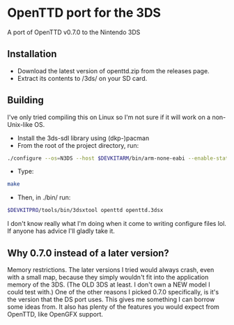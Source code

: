 # OpenTTD port for the 3DS
A port of OpenTTD v0.7.0 to the Nintendo 3DS
## Installation
* Download the latest version of openttd.zip from the releases page.
* Extract its contents to /3ds/ on your SD card.
## Building

I've only tried compiling this on Linux so I'm not sure if it will work on a non-Unix-like OS.
* Install the 3ds-sdl library using (dkp-)pacman
* From the root of the project directory, run:
```bash
./configure --os=N3DS --host $DEVKITARM/bin/arm-none-eabi --enable-static --prefix-dir=$DEVKITPRO --with-sdl --without-png --without-threads --disable-network --disable-unicode --without-libfontconfig --without-zlib --without-libfreetype --without-icu --enable-debug=2
```
* Type:
```bash
make
```
* Then, in ./bin/ run:
```bash
$DEVKITPRO/tools/bin/3dsxtool openttd openttd.3dsx
```
I don't know really what I'm doing when it come to writing configure files lol. If anyone has advice I'll gladly take it.
## Why 0.7.0 instead of a later version?
Memory restrictions. The later versions I tried would always crash, even with a small map, because they simply wouldn't fit into the application memory of the 3DS. (The OLD 3DS at least. I don't own a NEW model I could test with.)
One of the other reasons I picked 0.7.0 specifically, is it's the version that the DS port uses. This gives me something I can borrow some ideas from.
It also has plenty of the features you would expect from OpenTTD, like OpenGFX support.
